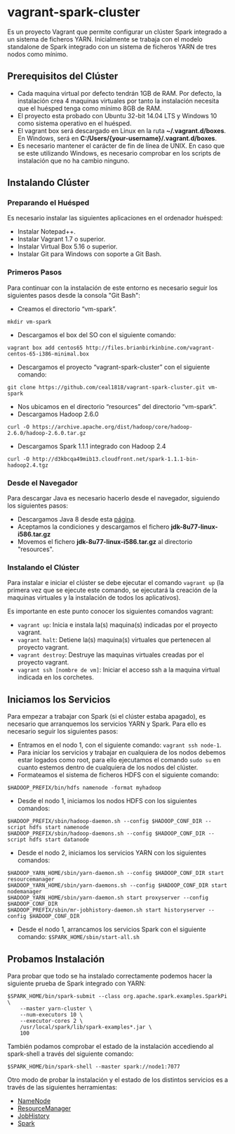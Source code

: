 
# vagrant-spark-cluster #
Es un proyecto Vagrant que permite configurar un clúster Spark integrado a un sistema de ficheros YARN. Inicialmente se trabaja con el modelo standalone de Spark integrado con un sistema de ficheros YARN de tres nodos como mínimo.

## Prerequisitos del Clúster ##
* Cada maquina virtual por defecto tendrán 1GB de RAM. Por defecto, la instalación crea 4 maquinas virtuales por tanto la instalación necesita que el huésped tenga como mínimo 8GB de RAM.
* El proyecto esta probado con Ubuntu 32-bit 14.04 LTS y Windows 10 como sistema operativo en el huésped.
* El vagrant box será descargado en Linux en la ruta __~/.vagrant.d/boxes__. En Windows, será en __C:/Users/{your-username}/.vagrant.d/boxes__.
* Es necesario mantener el carácter de fin de línea de UNIX. En caso que se este utilizando Windows, es necesario comprobar en los scripts de instalación que no ha cambio ninguno.

## Instalando Clúster ##

### Preparando el Huésped ###
Es necesario instalar las siguientes aplicaciones en el ordenador huésped:

* Instalar Notepad++.
* Instalar Vagrant 1.7 o superior.
* Instalar Virtual Box 5.16 o superior.
* Instalar Git para Windows con soporte a Git Bash.

### Primeros Pasos ###
Para continuar con la instalación de este entorno es necesario seguir los siguientes pasos desde la consola "Git Bash":

* Creamos el directorio “vm-spark”.
```
mkdir vm-spark
```
* Descargamos el box del SO con el siguiente comando:
```
vagrant box add centos65 http://files.brianbirkinbine.com/vagrant-centos-65-i386-minimal.box
```
* Descargamos el proyecto “vagrant-spark-cluster” con el siguiente comando:
```
git clone https://github.com/ceal1818/vagrant-spark-cluster.git vm-spark
```
* Nos ubicamos en el directorio “resources” del directorio “vm-spark”.
* Descargamos Hadoop 2.6.0
```
curl -O https://archive.apache.org/dist/hadoop/core/hadoop-2.6.0/hadoop-2.6.0.tar.gz
```
* Descargamos Spark 1.1.1 integrado con Hadoop 2.4
```
curl -O http://d3kbcqa49mib13.cloudfront.net/spark-1.1.1-bin-hadoop2.4.tgz
```

### Desde el Navegador ###

Para descargar Java es necesario hacerlo desde el navegador, siguiendo los siguientes pasos:
* Descargamos Java 8 desde esta [página](http://www.oracle.com/technetwork/java/javase/downloads/jdk8-downloads-2133151.html).
* Aceptamos la condiciones y descargamos el fichero __jdk-8u77-linux-i586.tar.gz__
* Movemos el fichero __jdk-8u77-linux-i586.tar.gz__ al directorio "resources".

### Instalando el Clúster ###
Para instalar e iniciar el clúster se debe ejecutar el comando `vagrant up` (la primera vez que se ejecute este comando, se ejecutará la creación de la maquinas virtuales y la instalación de todos los aplicativos).

Es importante en este punto conocer los siguientes comandos vagrant:

* `vagrant up`: Inicia e instala la(s) maquina(s) indicadas por el proyecto vagrant.
* `vagrant halt`: Detiene la(s) maquina(s) virtuales que pertenecen al proyecto vagrant. 
* `vagrant destroy`: Destruye las maquinas virtuales creadas por el proyecto vagrant.
* `vagrant ssh [nombre de vm]`: Iniciar el acceso ssh a la maquina virtual indicada en los corchetes.

## Iniciamos los Servicios ##

Para empezar a trabajar con Spark (si el clúster estaba apagado), es necesario que arranquemos los servicios YARN y Spark. Para ello es necesario seguir los siguientes pasos:
* Entramos en el nodo 1, con el siguiente comando: `vagrant ssh node-1`.
* Para iniciar los servicios y trabajar en cualquiera de los nodos debemos estar logados como root, para ello ejecutamos el comando `sudo su` en cuanto estemos dentro de cualquiera de los nodos del clúster.
* Formateamos el sistema de ficheros HDFS con el siguiente comando:
```
$HADOOP_PREFIX/bin/hdfs namenode -format myhadoop
```
* Desde el nodo 1, iniciamos los nodos HDFS con los siguientes comandos:
```
$HADOOP_PREFIX/sbin/hadoop-daemon.sh --config $HADOOP_CONF_DIR --script hdfs start namenode
$HADOOP_PREFIX/sbin/hadoop-daemons.sh --config $HADOOP_CONF_DIR --script hdfs start datanode
```
* Desde el nodo 2, iniciamos los servicios YARN con los siguientes comandos:
```
$HADOOP_YARN_HOME/sbin/yarn-daemon.sh --config $HADOOP_CONF_DIR start resourcemanager
$HADOOP_YARN_HOME/sbin/yarn-daemons.sh --config $HADOOP_CONF_DIR start nodemanager
$HADOOP_YARN_HOME/sbin/yarn-daemon.sh start proxyserver --config $HADOOP_CONF_DIR
$HADOOP_PREFIX/sbin/mr-jobhistory-daemon.sh start historyserver --config $HADOOP_CONF_DIR
```
* Desde el nodo 1, arrancamos los servicios Spark con el siguiente comando: `$SPARK_HOME/sbin/start-all.sh`

## Probamos Instalación ##
Para probar que todo se ha instalado correctamente podemos hacer la siguiente prueba de Spark integrado con YARN:

```
$SPARK_HOME/bin/spark-submit --class org.apache.spark.examples.SparkPi \
    --master yarn-cluster \
    --num-executors 10 \
    --executor-cores 2 \
    /usr/local/spark/lib/spark-examples*.jar \
    100
```

También podamos comprobar el estado de la instalación accediendo al spark-shell a través del siguiente comando:

`$SPARK_HOME/bin/spark-shell --master spark://node1:7077`

Otro modo de probar la instalación y el estado de los distintos servicios es a través de las siguientes herramientas:

* [NameNode](http://10.211.55.101:50070/dfshealth.html)
* [ResourceManager](http://10.211.55.102:8088/cluster)
* [JobHistory](http://10.211.55.102:19888/jobhistory)
* [Spark](http://10.211.55.101:8080/)

